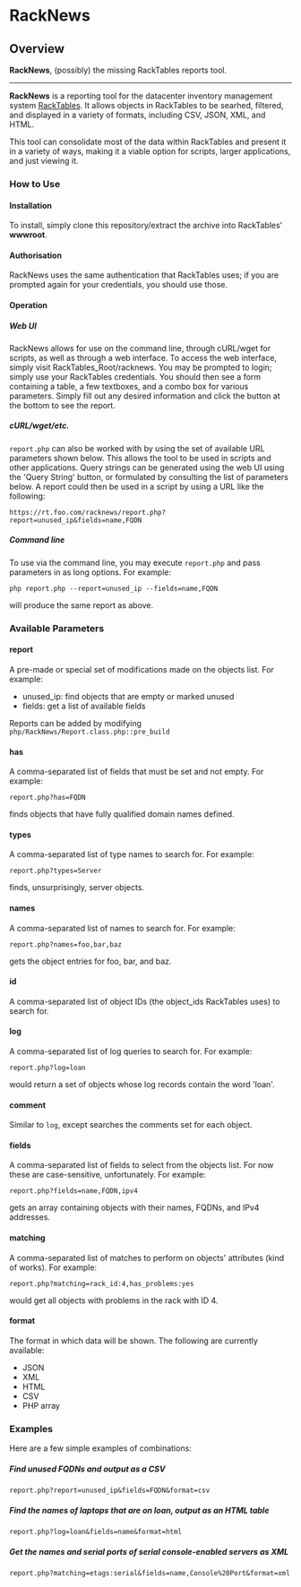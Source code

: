 # RackNews

## Overview

**RackNews**, (possibly) the missing RackTables reports tool.

---
**RackNews** is a reporting tool for the datacenter inventory management system [RackTables](http://www.racktables.org). It allows objects in RackTables to be searhed, filtered, and displayed in a variety of formats, including CSV, JSON, XML, and HTML.

This tool can consolidate most of the data within RackTables and present it in a variety of ways, making it a viable option for scripts, larger applications, and just viewing it.

### How to Use
#### Installation
To install, simply clone this repository/extract the archive into RackTables' **wwwroot**.

#### Authorisation
RackNews uses the same authentication that RackTables uses; if you are prompted again for your credentials, you should use those.

#### Operation
##### Web UI
RackNews allows for use on the command line, through cURL/wget for scripts, as well as through a web interface. To access the web interface, simply visit RackTables_Root/racknews. You may be prompted to login; simply use your RackTables credentials. You should then see a form containing a table, a few textboxes, and a combo box for various parameters. Simply fill out any desired information and click the button at the bottom to see the report.

##### cURL/wget/etc.
`report.php` can also be worked with by using the set of available URL parameters shown below. This allows the tool to be used in scripts and other applications. Query strings can be generated using the web UI using the 'Query String' button, or formulated by consulting the list of parameters below. A report could then be used in a script by using a URL like the following:

	https://rt.foo.com/racknews/report.php?report=unused_ip&fields=name,FQDN

##### Command line
To use via the command line, you may execute `report.php` and pass parameters in as long options. For example:

	php report.php --report=unused_ip --fields=name,FQDN
	
will produce the same report as above.

### Available Parameters
#### report
A pre-made or special set of modifications made on the objects list. For example:

- unused_ip: find objects that are empty or marked unused
- fields: get a list of available fields

Reports can be added by modifying `php/RackNews/Report.class.php::pre_build`

#### has
A comma-separated list of fields that must be set and not empty. For example:

	report.php?has=FQDN
	
finds objects that have fully qualified domain names defined.

#### types
A comma-separated list of type names to search for. For example:

	report.php?types=Server
	
finds, unsurprisingly, server objects.

#### names
A comma-separated list of names to search for. For example:

	report.php?names=foo,bar,baz

gets the object entries for foo, bar, and baz.

#### id
A comma-separated list of object IDs (the object_ids RackTables uses) to search for.

#### log
A comma-separated list of log queries to search for. For example:

	report.php?log=loan
	
would return a set of objects whose log records contain the word 'loan'.

#### comment
Similar to `log`, except searches the comments set for each object.

#### fields
A comma-separated list of fields to select from the objects list. For now these are case-sensitive, unfortunately. For example:

	report.php?fields=name,FQDN,ipv4
	
gets an array containing objects with their names, FQDNs, and IPv4 addresses.

#### matching
A comma-separated list of matches to perform on objects' attributes (kind of works). For example:

	report.php?matching=rack_id:4,has_problems:yes
	
would get all objects with problems in the rack with ID 4.

#### format
The format in which data will be shown. The following are currently available:

+ JSON
+ XML
+ HTML
+ CSV
+ PHP array

### Examples
Here are a few simple examples of combinations:

##### Find unused FQDNs and output as a CSV

	report.php?report=unused_ip&fields=FQDN&format=csv
	
##### Find the names of laptops that are on loan, output as an HTML table

	report.php?log=loan&fields=name&format=html
	
##### Get the names and serial ports of serial console-enabled servers as XML

	report.php?matching=etags:serial&fields=name,Console%20Port&format=xml